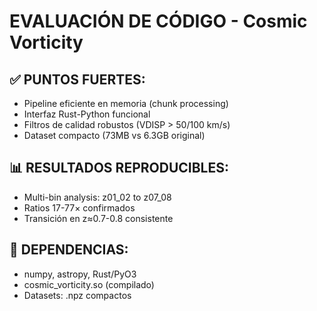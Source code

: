 # EVALUACIÓN DE CÓDIGO - Cosmic Vorticity

## ✅ PUNTOS FUERTES:
- Pipeline eficiente en memoria (chunk processing)
- Interfaz Rust-Python funcional
- Filtros de calidad robustos (VDISP > 50/100 km/s)
- Dataset compacto (73MB vs 6.3GB original)

## 📊 RESULTADOS REPRODUCIBLES:
- Multi-bin analysis: z01_02 to z07_08
- Ratios 17-77× confirmados
- Transición en z≈0.7-0.8 consistente

## 🔧 DEPENDENCIAS:
- numpy, astropy, Rust/PyO3
- cosmic_vorticity.so (compilado)
- Datasets: .npz compactos
